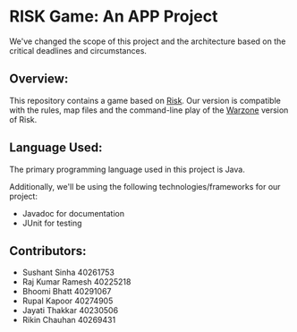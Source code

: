 # RISK Game: An APP Project

We've changed the scope of this project and the architecture based on the critical deadlines and circumstances.

## Overview:

This repository contains a game based on [Risk](https://store.steampowered.com/app/1128810/RISK_Global_Domination/). Our version is compatible with the rules, map files and the command-line play of the [Warzone](https://www.warzone.com/) version of Risk.

## Language Used:

The primary programming language used in this project is Java.

Additionally, we'll be using the following technologies/frameworks for our project:

- Javadoc for documentation
- JUnit for testing

## Contributors:

- Sushant Sinha 40261753
- Raj Kumar Ramesh 40225218
- Bhoomi Bhatt 40291067
- Rupal Kapoor 40274905
- Jayati Thakkar 40230506
- Rikin Chauhan 40269431
